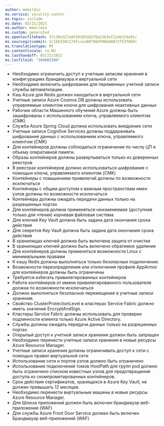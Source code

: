 ```yaml
---
author: memildin
ms.service: security-center
ms.topic: include
ms.date: 03/21/2021
ms.author: memildin
ms.custom: generated
ms.openlocfilehash: 5fc36e327a9530105182f0a23b3ef22ab324e01c
ms.sourcegitcommit: 2c1b93301174fccea00798df08e08872f53f669c
ms.translationtype: MT
ms.contentlocale: ru-RU
ms.lasthandoff: 03/22/2021
ms.locfileid: "104803306"
---
```

- Необходимо ограничить доступ к учетным записям хранения в конфигурациях брандмауэра и виртуальной сети
- Необходимо включить шифрование для переменных учетной записи службы автоматизации.
- Кэш Azure для Redis должен находиться в виртуальной сети
- Учетные записи Azure Cosmos DB должны использовать управляемые клиентом ключи для шифрования неактивных данных
- Рабочие области Машинного обучения Azure должны быть зашифрованы с использованием ключа, управляемого клиентом (CMK)
- Служба Azure Spring Cloud должна использовать внедрение сети
- Учетные записи Cognitive Services должны поддерживать шифрование данных с использованием ключа, управляемого клиентом (CMK)
- Для контейнеров должны соблюдаться ограничения по числу ЦП и объему оперативной памяти.
- Образы контейнеров должны развертываться только из доверенных реестров
- В реестрах контейнеров должно использоваться шифрование с помощью ключа, управляемого клиентом (CMK)
- Контейнеры с повышением привилегий должны по возможности исключаться
- Контейнеры с общим доступом к важным пространствам имен узлов должны по возможности исключаться
- Контейнеры должны ожидать передачи данных только на разрешенных портах
- Для контейнеров должна применяться неизменяемая (доступная только для чтения) корневая файловая система
- Для ключей Key Vault должна быть задана дата окончания срока действия
- Для секретов Key Vault должна быть задана дата окончания срока действия
- В хранилищах ключей должна быть включена защита от очистки
- В хранилищах ключей должно быть включено обратимое удаление
- Для контейнеров должны применяться возможности Linux с минимальными правами
- К кэшу Redis должны выполняться только безопасные подключения.
- Возможности переопределения или отключения профиля AppArmor для контейнеров должны быть ограничены
- Требуется избегать привилегированных контейнеров
- Работа контейнеров от имени привилегированного пользователя должна по возможности исключаться
- Должно выполняться безопасное перемещение в учетные записи хранения.
- Свойство ClusterProtectionLevel в кластерах Service Fabric должно иметь значение EncryptAndSign.
- Кластеры Service Fabric должны использовать для проверки подлинности клиента только Azure Active Directory.
- Службы должны ожидать передачи данных только на разрешенных портах
- Открытый доступ к учетной записи хранения должен быть запрещен
- Необходимо перенести учетные записи хранения в новые ресурсы Azure Resource Manager.
- Учетные записи хранения должны ограничивать доступ к сети с помощью правил виртуальной сети
- Использование сети и портов узлов должно быть ограничено
- Использование подключений томов HostPath для групп pod должно быть ограничено списком известных узлов для предотвращения доступа из скомпрометированных контейнеров.
- Срок действия сертификатов, хранящихся в Azure Key Vault, не должен превышать 12 месяцев.
- Необходимо перенести виртуальные машины в новые ресурсы Azure Resource Manager.
- Для Шлюза приложений должен быть включен брандмауэр веб-приложения (WAF)
- Для службы Azure Front Door Service должен быть включен Брандмауэр веб-приложений (WAF)

